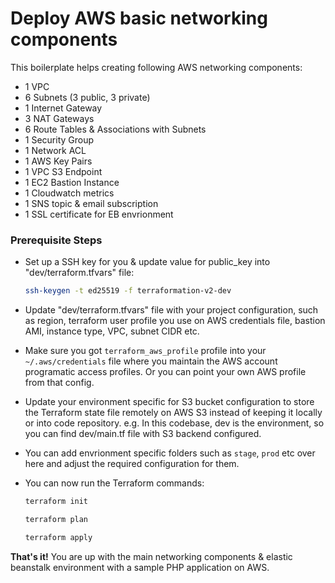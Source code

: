 # Deploy AWS basic networking components

This boilerplate helps creating following AWS networking components:
- 1 VPC
- 6 Subnets (3 public, 3 private)
- 1 Internet Gateway
- 3 NAT Gateways
- 6 Route Tables & Associations with Subnets
- 1 Security Group
- 1 Network ACL
- 1 AWS Key Pairs
- 1 VPC S3 Endpoint
- 1 EC2 Bastion Instance
- 1 Cloudwatch metrics
- 1 SNS topic & email subscription
- 1 SSL certificate for EB envrionment

### Prerequisite Steps
- Set up a SSH key for  you & update value for public_key into "dev/terraform.tfvars" file:
  ```bash
  ssh-keygen -t ed25519 -f terraformation-v2-dev
  ```
- Update "dev/terraform.tfvars" file with your project configuration, such as region, terraform user profile you use on AWS credentials file, bastion AMI, instance type, VPC, subnet CIDR etc.
- Make sure you got `terraform_aws_profile` profile into your `~/.aws/credentials` file where you maintain the AWS account programatic access profiles. Or you can point your own AWS profile from that config.
- Update your environment specific for S3 bucket configuration to store the Terraform state file remotely on AWS S3 instead of keeping it locally or into code repository. e.g. In this codebase, dev is the environment, so you can find dev/main.tf file with S3 backend configured.
- You can add envrionment specific folders such as `stage`, `prod` etc over here and adjust the required configuration for them.

- You can now run the Terraform commands:
  ```bash
  terraform init
  ```
  ```bash
  terraform plan
  ```
  ```bash
  terraform apply
  ```

**That's it!** You are up with the main networking components & elastic beanstalk environment with a sample PHP application on AWS.
